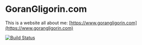 # GoranGligorin.com

This is a website all about me: [https://www.gorangligorin.com](https://www.gorangligorin.com)

[![Build Status](https://travis-ci.org/gligoran/gorangligorin.com.svg?branch=gh-pages)](https://travis-ci.org/gligoran/gorangligorin.com)
